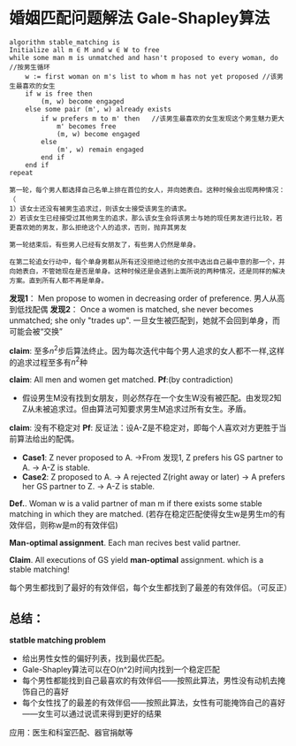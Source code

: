 # 婚姻匹配问题解法  Gale-Shapley算法
    algorithm stable_matching is
    Initialize all m ∈ M and w ∈ W to free
    while some man m is unmatched and hasn't proposed to every woman, do //按男生循环
        w := first woman on m's list to whom m has not yet proposed //该男生最喜欢的女生
        if w is free then
            (m, w) become engaged
        else some pair (m', w) already exists
            if w prefers m to m' then   //该男生最喜欢的女生发现这个男生魅力更大
                m' becomes free 
                (m, w) become engaged 
            else
                (m', w) remain engaged
            end if
        end if
    repeat

    第一轮，每个男人都选择自己名单上排在首位的女人，并向她表白。这种时候会出现两种情况：（ 
    1）该女士还没有被男生追求过，则该女士接受该男生的请求。
    2）若该女生已经接受过其他男生的追求，那么该女生会将该男士与她的现任男友进行比较，若更喜欢她的男友，那么拒绝这个人的追求，否则，抛弃其男友

    第一轮结束后，有些男人已经有女朋友了，有些男人仍然是单身。

    在第二轮追女行动中，每个单身男都从所有还没拒绝过他的女孩中选出自己最中意的那一个，并向她表白，不管她现在是否是单身。这种时候还是会遇到上面所说的两种情况，还是同样的解决方案。直到所有人都不再是单身。

__发现1__： Men propose to women in decreasing order of preference. 男人从高到低找配偶 
__发现2__： Once a women is matched, she never becomes unmatched; she only "trades up". 一旦女生被匹配到，她就不会回到单身，而可能会被“交换”

__claim__: 至多$n^2$步后算法终止。因为每次迭代中每个男人追求的女人都不一样,这样的追求过程至多有$n^2$种 

__claim__: All men and women get matched.
__Pf__:(by contradiction)
- 假设男生M没有找到女朋友，则必然存在一个女生W没有被匹配。由发现2知 Z从未被追求过。但由算法可知要求男生M追求过所有女生。矛盾。
  
__claim__: 没有不稳定对
__Pf__: 反证法：设A-Z是不稳定对，即每个人喜欢对方更胜于当前算法给出的配偶。
- __Case1__: Z never proposed to A. ->From 发现1, Z prefers his GS partner to A. -> A-Z is stable.
- __Case2__: Z proposed to A. -> A rejected Z(right away or later) -> A prefers her GS partner to Z. -> A-Z is stable.


__Def.__. Woman w is a valid partner of man m if there exists some stable matching in which they are matched. (若存在稳定匹配使得女生w是男生m的有效伴侣，则称w是m的有效伴侣)

__Man-optimal assignment__. Each man recives best valid partner.

__Claim__. All executions of GS yield __man-optimal__ assignment. which is a stable matching!

每个男生都找到了最好的有效伴侣，每个女生都找到了最差的有效伴侣。（可反正）

## 总结：
__statble matching problem__ 
- 给出男性女性的偏好列表，找到最优匹配。
- Gale-Shapley算法可以在O(n^2)时间内找到一个稳定匹配
- 每个男性都能找到自己最喜欢的有效伴侣——按照此算法，男性没有动机去掩饰自己的喜好
- 每个女性找了的最差的有效伴侣——按照此算法，女性有可能掩饰自己的喜好——女生可以通过说谎来得到更好的结果
  
应用：医生和科室匹配、器官捐献等